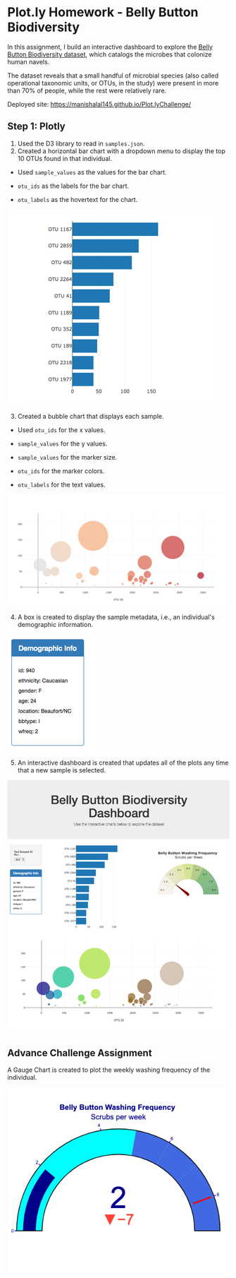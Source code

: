 # Plot.ly Homework - Belly Button Biodiversity

In this assignment, I build an interactive dashboard to explore the [Belly Button Biodiversity dataset](http://robdunnlab.com/projects/belly-button-biodiversity/), which catalogs the microbes that colonize human navels.

The dataset reveals that a small handful of microbial species (also called operational taxonomic units, or OTUs, in the study) were present in more than 70% of people, while the rest were relatively rare.</br>

Deployed site: https://manishalal145.github.io/Plot.lyChallenge/

## Step 1: Plotly

1. Used the D3 library to read in `samples.json`.
2. Created a horizontal bar chart with a dropdown menu to display the top 10 OTUs found in that individual. 
 * Used `sample_values` as the values for the bar chart.
 
 * `otu_ids` as the labels for the bar chart.
 
 * `otu_labels` as the hovertext for the chart.
 
 ![bar Chart](Images/hw01.png)
   
3. Created a bubble chart that displays each sample.

* Used `otu_ids` for the x values.

* `sample_values` for the y values.

* `sample_values` for the marker size.

* `otu_ids` for the marker colors.

* `otu_labels` for the text values.

![Bubble Chart](Images/bubble_chart.png)

4. A box is created to display the sample metadata, i.e., an individual's demographic information.

![hw](Images/hw03.png)

5. An interactive dashboard is created that updates all of the plots any time that a new sample is selected.

![hw](Images/hw02.png)

## Advance Challenge Assignment
A Gauge Chart is created to plot the weekly washing frequency of the individual.

![Weekly Washing Frequency Gauge](Images/gauge.png)
